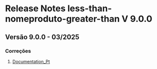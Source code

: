 # Release Notes less-than-nomeproduto-greater-than V 9.0.0

## **Versão 9.0.0 - 03/2025**


### **Correções**

1. [Documentation_Pt](documentation_pt.md)

